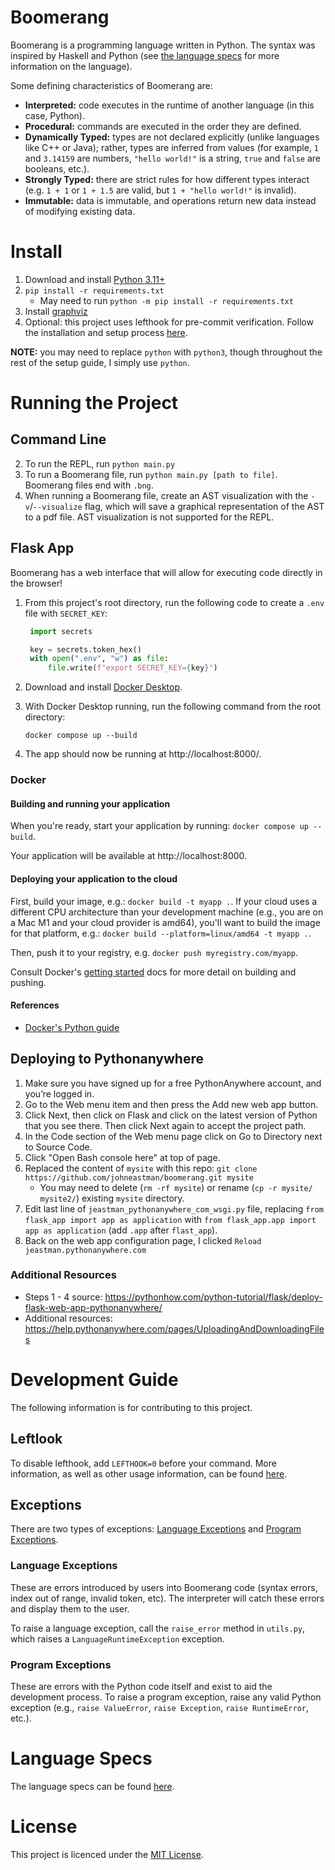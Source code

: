 # Boomerang
Boomerang is a programming language written in Python. The syntax was inspired by Haskell and Python (see [the language specs](#language-specs) for more information on the language).

Some defining characteristics of Boomerang are:

-   **Interpreted:** code executes in the runtime of another language (in this case, Python).
-   **Procedural:** commands are executed in the order they are defined.
-   **Dynamically Typed:** types are not declared explicitly (unlike languages like C++ or Java); rather, types are inferred from values (for example, `1` and `3.14159` are numbers, `"hello world!"` is a string, `true` and `false` are booleans, etc.).
-   **Strongly Typed:** there are strict rules for how different types interact (e.g. `1 + 1` or `1 + 1.5` are valid, but `1 + "hello world!"` is invalid).
-   **Immutable:** data is immutable, and operations return new data instead of modifying existing data.

# Install
1. Download and install [Python 3.11+](https://www.python.org/downloads/)
2. `pip install -r requirements.txt`
    - May need to run `python -m pip install -r requirements.txt`
3. Install [graphviz](https://graphviz.org/download/)
4. Optional: this project uses lefthook for pre-commit verification. Follow the installation and setup process [here](https://github.com/evilmartians/lefthook/blob/master/docs/full_guide.md).

**NOTE:** you may need to replace `python` with `python3`, though throughout the rest of the setup guide, I simply use `python`.

# Running the Project

## Command Line
2. To run the REPL, run `python main.py`
3. To run a Boomerang file, run `python main.py [path to file]`. Boomerang files end with `.bng`.
4. When running a Boomerang file, create an AST visualization with the `-v`/`--visualize` flag, which will save a graphical representation of the AST to a pdf file. AST visualization is not supported for the REPL.

## Flask App
Boomerang has a web interface that will allow for executing code directly in the browser!

1. From this project's root directory, run the following code to create a `.env` file with `SECRET_KEY`:
    ```python
     import secrets

     key = secrets.token_hex()
     with open(".env", "w") as file:
         file.write(f"export SECRET_KEY={key}")
    ```

2. Download and install [Docker Desktop](https://www.docker.com/products/docker-desktop/).
3. With Docker Desktop running, run the following command from the root directory:
    ```
    docker compose up --build
    ```
4. The app should now be running at http://localhost:8000/.

### Docker

#### Building and running your application
When you're ready, start your application by running:
`docker compose up --build`.

Your application will be available at http://localhost:8000.

#### Deploying your application to the cloud
First, build your image, e.g.: `docker build -t myapp .`.
If your cloud uses a different CPU architecture than your development
machine (e.g., you are on a Mac M1 and your cloud provider is amd64),
you'll want to build the image for that platform, e.g.:
`docker build --platform=linux/amd64 -t myapp .`.

Then, push it to your registry, e.g. `docker push myregistry.com/myapp`.

Consult Docker's [getting started](https://docs.docker.com/go/get-started-sharing/)
docs for more detail on building and pushing.

#### References
* [Docker's Python guide](https://docs.docker.com/language/python/)

## Deploying to Pythonanywhere

1. Make sure you have signed up for a free PythonAnywhere account, and you’re logged in.
2. Go to the Web menu item and then press the Add new web app button.
3. Click Next, then click on Flask and click on the latest version of Python that you see there. Then click Next again to accept the project path.
4. In the Code section of the Web menu page click on Go to Directory next to Source Code.
5. Click "Open Bash console here" at top of page.
6. Replaced the content of `mysite` with this repo: `git clone https://github.com/johneastman/boomerang.git mysite`
    - You may need to delete (`rm -rf mysite`) or rename (`cp -r mysite/ mysite2/`) existing `mysite` directory.
7. Edit last line of `jeastman_pythonanywhere_com_wsgi.py` file, replacing `from flask_app import app as application` with `from flask_app.app import app as application` (add `.app` after `flast_app`).
8. Back on the web app configuration page, I clicked `Reload jeastman.pythonanywhere.com`

### Additional Resources
-   Steps 1 - 4 source: https://pythonhow.com/python-tutorial/flask/deploy-flask-web-app-pythonanywhere/
-   Additional resources: https://help.pythonanywhere.com/pages/UploadingAndDownloadingFiles

# Development Guide
The following information is for contributing to this project.

## Leftlook
To disable lefthook, add `LEFTHOOK=0` before your command. More information, as well as other usage information, can be found [here](https://github.com/evilmartians/lefthook/blob/master/docs/usage.md).

## Exceptions
There are two types of exceptions: [Language Exceptions](#language-exceptions) and [Program Exceptions](#program-exceptions).

### Language Exceptions
These are errors introduced by users into Boomerang code (syntax errors, index out of range, invalid token, etc). The interpreter will catch these errors and display them to the user.

To raise a language exception, call the `raise_error` method in `utils.py`, which raises a `LanguageRuntimeException` exception.

### Program Exceptions
These are errors with the Python code itself and exist to aid the development process. To raise a program exception, raise any valid Python exception (e.g., `raise ValueError`, `raise Exception`, `raise RuntimeError`, etc.).

# Language Specs
The language specs can be found [here](./docs/README.md).

# License
This project is licenced under the [MIT License](LICENSE).
